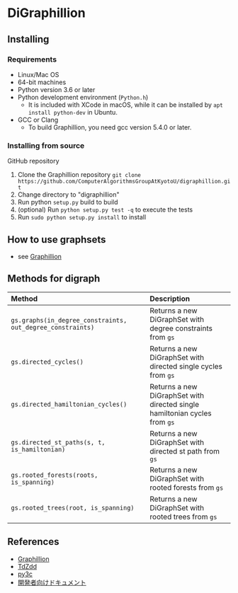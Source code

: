 # DiGraphillion

## Installing

### Requirements

- Linux/Mac OS
- 64-bit machines
- Python version 3.6 or later
- Python development environment (`Python.h`)
  - It is included with XCode in macOS, while it can be installed by `apt install python-dev` in Ubuntu.
- GCC or Clang
  - To build Graphillion, you need gcc version 5.4.0 or later.

### Installing from source

GitHub repository

1. Clone the Graphillion repository `git clone https://github.com/ComputerAlgorithmsGroupAtKyotoU/digraphillion.git`
2. Change directory to "digraphillion"
3. Run python `setup.py` build to build
4. (optional) Run `python setup.py test -q` to execute the tests
5. Run `sudo python setup.py install` to install

## How to use graphsets

- see [Graphillion](https://github.com/takemaru/graphillion#installing)

## Methods for digraph

| Method                                                     | Description                                                                |
| :--------------------------------------------------------- | :------------------------------------------------------------------------- |
| `gs.graphs(in_degree_constraints, out_degree_constraints)` | Returns a new DiGraphSet with degree constraints from `gs`                 |
| `gs.directed_cycles()`                                     | Returns a new DiGraphSet with directed single cycles from `gs`             |
| `gs.directed_hamiltonian_cycles()`                         | Returns a new DiGraphSet with directed single hamiltonian cycles from `gs` |
| `gs.directed_st_paths(s, t, is_hamiltonian)`               | Returns a new DiGraphSet with directed st path from `gs`                   |
| `gs.rooted_forests(roots, is_spanning)`                    | Returns a new DiGraphSet with rooted forests from `gs`                     |
| `gs.rooted_trees(root, is_spanning)`                       | Returns a new DiGraphSet with rooted trees from `gs`                       |

## References

- [Graphillion](https://github.com/takemaru/graphillion)
- [TdZdd](https://github.com/kunisura/TdZdd)
- [py3c](https://github.com/encukou/py3c)
- [開発者向けドキュメント](https://github.com/ComputerAlgorithmsGroupAtKyotoU/digraphillion/blob/main/doc/developers_guide.md)
